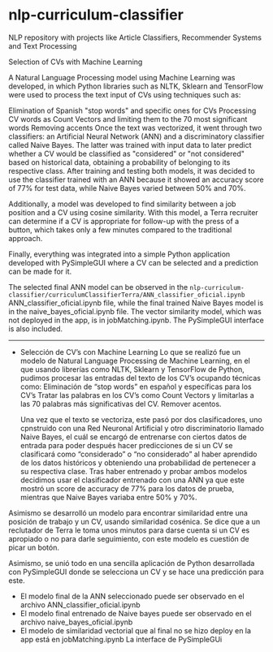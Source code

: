 # nlp-curriculum-classifier

NLP repository with projects like Article Classifiers, Recommender Systems and Text Processing

Selection of CVs with Machine Learning

A Natural Language Processing model using Machine Learning was developed, in which Python libraries such as NLTK, Sklearn and TensorFlow were used to process the text input of CVs using techniques such as:

Elimination of Spanish "stop words" and specific ones for CVs
Processing CV words as Count Vectors and limiting them to the 70 most significant words
Removing accents
Once the text was vectorized, it went through two classifiers: an Artificial Neural Network (ANN) and a discriminatory classifier called Naive Bayes. The latter was trained with input data to later predict whether a CV would be classified as "considered" or "not considered" based on historical data, obtaining a probability of belonging to its respective class. After training and testing both models, it was decided to use the classifier trained with an ANN because it showed an accuracy score of 77% for test data, while Naive Bayes varied between 50% and 70%.

Additionally, a model was developed to find similarity between a job position and a CV using cosine similarity. With this model, a Terra recruiter can determine if a CV is appropriate for follow-up with the press of a button, which takes only a few minutes compared to the traditional approach.

Finally, everything was integrated into a simple Python application developed with PySimpleGUI where a CV can be selected and a prediction can be made for it.

The selected final ANN model can be observed in the `nlp-curriculum-classifier/curriculumClassifierTerra/ANN_classifier_oficial.ipynb` ANN_classifier_oficial.ipynb file, while the final trained Naive Bayes model is in the naive_bayes_oficial.ipynb file. The vector similarity model, which was not deployed in the app, is in jobMatching.ipynb. The PySimpleGUI interface is also included.

_______________________________________________________________________

- Selección de CV’s con Machine Learning
Lo que se realizó fue un modelo de Natural Language Processing de Machine Learning, en el que usando librerías como NLTK, Sklearn y TensorFlow de Python, pudimos procesar las entradas del texto de los CV’s ocupando técnicas como:
Eliminación de “stop words” en español y específicas para los CV’s
Tratar las palabras en los CV’s como Count Vectors y limitarlas a las 70 palabras más significativas del CV.
Remover acentos.

	Una vez que el texto se vectoriza, este pasó por dos clasificadores, uno cpnstruido con una Red Neuronal Artificial y otro discriminatorio llamado Naive Bayes, el cuál se encargó de entrenarse con ciertos datos de entrada para poder después hacer predicciones de si un CV se clasificará como “considerado” o “no considerado” al haber aprendido de los datos históricos y obteniendo una probabilidad de pertenecer a su respectiva clase. Tras haber entrenado y probar ambos modelos decidimos usar el clasificador entrenado con una ANN ya que este mostró un score de accuracy de 77% para los datos de prueba, mientras que Naive Bayes variaba entre 50% y 70%. 


 Asimismo se desarrolló un modelo para encontrar similaridad entre una posición de trabajo y un CV, usando similaridad cosénica. Se dice que a un reclutador de Terra le toma unos minutos para darse cuenta si un CV es apropiado o no para darle seguimiento, con este modelo es cuestión de picar un botón.

Asimismo, se unió todo en una sencilla aplicación de Python desarrollada con PySimpleGUI donde se selecciona un CV y se hace una predicción para este.

- El modelo final de la ANN seleccionado puede ser observado en el archivo ANN_classifier_oficial.ipynb
- El modelo final entrenado de Naive bayes puede ser observado en el archivo naive_bayes_oficial.ipynb
- El modelo de similaridad vectorial que al final no se hizo deploy en la app está en jobMatching.ipynb
La interface de PySimpleGUi 
